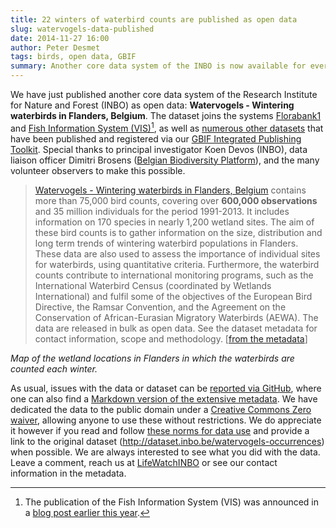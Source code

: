 ```yaml
---
title: 22 winters of waterbird counts are published as open data
slug: watervogels-data-published
date: 2014-11-27 16:00
author: Peter Desmet
tags: birds, open data, GBIF
summary: Another core data system of the INBO is now available for everyone to use.
---
```


We have just published another core data system of the Research Institute for Nature and Forest (INBO) as open data: **Watervogels - Wintering waterbirds in Flanders, Belgium**. The dataset joins the systems [Florabank1](http://www.gbif.org/dataset/271c444f-f8d8-4986-b748-e7367755c0c1) and [Fish Information System (VIS)](http://www.gbif.org/dataset/search?q=vis+-+Fishes)[^1], as well as [numerous other datasets](http://www.gbif.org/publisher/1cd669d0-80ea-11de-a9d0-f1765f95f18b) that have been published and registered via our [GBIF Integrated Publishing Toolkit](http://data.inbo.be/ipt). Special thanks to principal investigator Koen Devos (INBO), data liaison officer Dimitri Brosens ([Belgian Biodiversity Platform](http://www.biodiversity.be)), and the many volunteer observers to make this possible.

[^1]: The publication of the Fish Information System (VIS) was announced in a [blog post earlier this year]({filename}vis-data-published.md).

> [Watervogels - Wintering waterbirds in Flanders, Belgium](http://doi.org/10.15468/lj0udq) contains more than 75,000 bird counts, covering over **600,000 observations** and 35 million individuals for the period 1991-2013. It includes information on 170 species in nearly 1,200 wetland sites. The aim of these bird counts is to gather information on the size, distribution and long term trends of wintering waterbird populations in Flanders. These data are also used to assess the importance of individual sites for waterbirds, using quantitative criteria. Furthermore, the waterbird counts contribute to international monitoring programs, such as the International Waterbird Census (coordinated by Wetlands International) and fulfil some of the objectives of the European Bird Directive, the Ramsar Convention, and the Agreement on the Conservation of African-Eurasian Migratory Waterbirds (AEWA). The data are released in bulk as open data. See the dataset metadata for contact information, scope and methodology. [[from the metadata](https://github.com/inbo/data-publication/blob/master/datasets/watervogels-occurrences/metadata.md)]

<script src="https://embed.github.com/view/geojson/inbo/data-publication/master/datasets/watervogels-occurrences/localities/localities.geojson?width=768"></script>

*Map of the wetland locations in Flanders in which the waterbirds are counted each winter.*

As usual, issues with the data or dataset can be [reported via GitHub](https://github.com/inbo/data-publication/tree/master/datasets/watervogels-occurrences), where one can also find a [Markdown version of the extensive metadata](https://github.com/inbo/data-publication/blob/master/datasets/watervogels-occurrences/metadata.md). We have dedicated the data to the public domain under a [Creative Commons Zero waiver](http://creativecommons.org/publicdomain/zero/1.0/), allowing anyone to use these without restrictions. We do appreciate it however if you read and follow [these norms for data use](http://www.inbo.be/en/norms-for-data-use) and provide a link to the original dataset (<http://dataset.inbo.be/watervogels-occurrences>) when possible. We are always interested to see what you did with the data. Leave a comment, reach us at [LifeWatchINBO](https://twitter.com/LifeWatchINBO) or see our contact information in the metadata.


